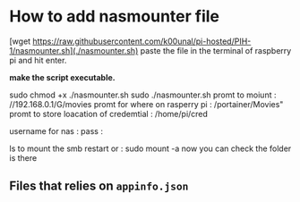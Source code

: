 # How to add nasmounter file

[wget https://raw.githubusercontent.com/k00unal/pi-hosted/PIH-1/nasmounter.sh](./nasmounter.sh) paste the file in the terminal of raspberry pi and hit enter.

**make the script executable.**

sudo chmod +x ./nasmounter.sh
sudo ./nasmounter.sh
promt to moiunt : //192.168.0.1/G/movies
promt for where on rasperry pi : /portainer/Movies"
promt to store loacation of credemtial :  /home/pi/cred

username for nas : 
pass :


ls
to mount the smb restart or : sudo mount -a
now you can check the folder is there


## Files that relies on `appinfo.json`